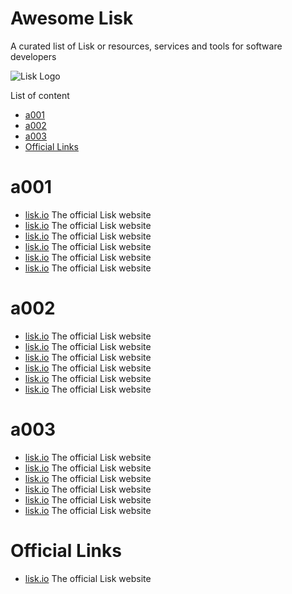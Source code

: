Awesome Lisk
===============
A curated list of Lisk or resources, services and tools for software developers

![Lisk Logo](https://github.com/BlueDragon555/awesome-lisk/blob/master/Lisk.jpg?raw=true)

List of content

- [a001](#a001)
- [a002](#a002)
- [a003](#a003)
- [Official Links](#OfficialLinks)

# a001
* [lisk.io](https://lisk.io) The official Lisk website
* [lisk.io](https://lisk.io) The official Lisk website
* [lisk.io](https://lisk.io) The official Lisk website
* [lisk.io](https://lisk.io) The official Lisk website
* [lisk.io](https://lisk.io) The official Lisk website
* [lisk.io](https://lisk.io) The official Lisk website

# a002
* [lisk.io](https://lisk.io) The official Lisk website
* [lisk.io](https://lisk.io) The official Lisk website
* [lisk.io](https://lisk.io) The official Lisk website
* [lisk.io](https://lisk.io) The official Lisk website
* [lisk.io](https://lisk.io) The official Lisk website
* [lisk.io](https://lisk.io) The official Lisk website

# a003
* [lisk.io](https://lisk.io) The official Lisk website
* [lisk.io](https://lisk.io) The official Lisk website
* [lisk.io](https://lisk.io) The official Lisk website
* [lisk.io](https://lisk.io) The official Lisk website
* [lisk.io](https://lisk.io) The official Lisk website
* [lisk.io](https://lisk.io) The official Lisk website

# Official Links
* [lisk.io](https://lisk.io) The official Lisk website
